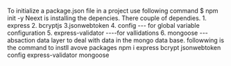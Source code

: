 To initialize a package.json file in a project use following command
$ npm init -y
Neext is installing the depencies. There couple of dependies. 1. express 2. bcryptjs
3.jsonwebtoken 4. config --- for global variable configuration 5. express-validator ----for vallidations 6. mongoose --- absaction data layer to deal with data in the mongo data base.
followwing is the command to instll avove packages
npm i express bcrypt jsonwebtoken config express-validator mongoose
